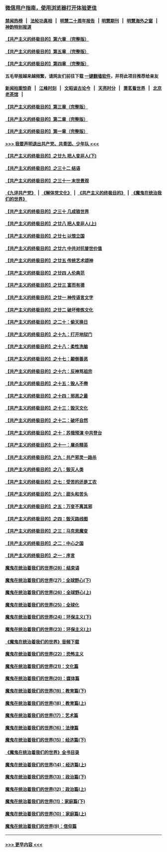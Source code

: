 ### [微信用户指南，使用浏览器打开体验更佳](https://github.com/gfw-breaker/banned-news1/blob/master/indexes/wechat-guide.md?t=0)
#### [禁闻热榜](热点新闻.md?t=0)  &nbsp;&nbsp;|&nbsp;&nbsp; [法轮功真相](https://github.com/gfw-breaker/truth/blob/master/README.md?t=0) &nbsp;&nbsp;|&nbsp;&nbsp; [明慧二十周年报告](https://github.com/gfw-breaker/mh-reports/blob/master/README.md?t=0) &nbsp;&nbsp;|&nbsp;&nbsp;[明慧期刊](https://github.com/gfw-breaker/mh-qikan) &nbsp;&nbsp;|&nbsp;&nbsp; [明慧海外之窗](https://github.com/gfw-breaker/mh-news/blob/master/README.md?t=0) &nbsp;&nbsp;|&nbsp;&nbsp; [神韵特别报道](https://github.com/gfw-breaker/mh-news/blob/master/shenyun.md?t=0)
#### [【共产主义的终极目的】第六章 （完整版）](../pages/nsc422/n11428913.md?t=02080655) 
#### [【共产主义的终极目的】第五章 （完整版）](../pages/nsc422/n11428912.md?t=02080655) 
#### [【共产主义的终极目的】第四章 （完整版）](../pages/nsc422/n11428907.md?t=02080655) 
#### 五毛举报越来越频繁，请网友们前往下载 [一键翻墙软件](https://github.com/gfw-breaker/ssr-accounts)，并将此项目推荐给亲友
#### [新闻拍案惊奇](https://github.com/gfw-breaker/banned-news1/blob/master/pages/link4.md) &nbsp;&nbsp;|&nbsp;&nbsp; [江峰时刻](https://github.com/gfw-breaker/banned-news1/blob/master/pages/link4.md) &nbsp;&nbsp;|&nbsp;&nbsp; [文昭谈古论今](https://github.com/gfw-breaker/banned-news1/blob/master/pages/link4.md) &nbsp;&nbsp;|&nbsp;&nbsp; [天亮时分](https://github.com/gfw-breaker/banned-news1/blob/master/pages/link4.md) &nbsp;&nbsp;|&nbsp;&nbsp; [萧茗看世界](https://github.com/gfw-breaker/banned-news1/blob/master/pages/link4.md) &nbsp;&nbsp;|&nbsp;&nbsp; [北京老茶馆](https://github.com/gfw-breaker/banned-news1/blob/master/pages/link4.md) &nbsp;&nbsp;|&nbsp;&nbsp; 
#### [【共产主义的终极目的】第三章（完整版）](../pages/nsc422/n11428848.md?t=02080655) 
#### [【共产主义的终极目的】第二章（完整版）](../pages/nsc422/n11428831.md?t=02080655) 
#### [【共产主义的终极目的】第一章（完整版）](../pages/nsc422/n11417651.md?t=02080655) 
#### [>>> 我要声明退出共产党、共青团、少年队 <<<](https://github.com/begood0513/goodnews/blob/master/quit/letter.md) 
#### [【共产主义的终极目的】之廿九 把人变非人(下)](../pages/nsc422/n11344140.md?t=02080655) 
#### [【共产主义的终极目的】之三十二 结语](../pages/nsc422/n11360535.md?t=02080655) 
#### [【共产主义的终极目的】之三十一 末世景观](../pages/nsc422/n11351129.md?t=02080655) 
#### [《九评共产党》](https://github.com/begood0513/9ping.md/blob/master/README.md) &nbsp;|&nbsp; [《解体党文化》](../../../../jtdwh.md/blob/master/README.md)  &nbsp;|&nbsp; [《共产主义的终极目的》](../../../../gczydzjmd.md/blob/master/README.md) &nbsp;|&nbsp; [《魔鬼在统治我们的世界》](../../../../mgztzwmdsj.md/blob/master/README.md) 
#### [【共产主义的终极目的】之三十 几成狼世界](../pages/nsc422/n11348280.md?t=02080655) 
#### [【共产主义的终极目的】之廿八 把人变非人(上)](../pages/nsc422/n11340492.md?t=02080655) 
#### [【共产主义的终极目的】之廿七 以恨立国](../pages/nsc422/n11336944.md?t=02080655) 
#### [【共产主义的终极目的】之廿六 中共对抗普世价值](../pages/nsc422/n11324785.md?t=02080655) 
#### [【共产主义的终极目的】之廿五 传统艺术颂神](../pages/nsc422/n11296396.md?t=02080655) 
#### [【共产主义的终极目的】之廿四 人伦典范](../pages/nsc422/n11296397.md?t=02080655) 
#### [【共产主义的终极目的】之廿三 富而有德](../pages/nsc422/n11283598.md?t=02080655) 
#### [【共产主义的终极目的】之廿一 神传语言文字](../pages/nsc422/n11263265.md?t=02080655) 
#### [【共产主义的终极目的】之廿二 破坏修炼文化](../pages/nsc422/n11245728.md?t=02080655) 
#### [【共产主义的终极目的】之二十：偷天换日](../pages/nsc422/n11238846.md?t=02080655) 
#### [【共产主义的终极目的】之十九：打开地狱门](../pages/nsc422/n11206376.md?t=02080655) 
#### [【共产主义的终极目的】之十八：柔性洗脑](../pages/nsc422/n11199994.md?t=02080655) 
#### [【共产主义的终极目的】之十七：颠倒善恶](../pages/nsc422/n11179782.md?t=02080655) 
#### [【共产主义的终极目的】之十六：反神骂祖宗](../pages/nsc422/n11166798.md?t=02080655) 
#### [【共产主义的终极目的】之十五：毁人不倦](../pages/nsc422/n11166792.md?t=02080655) 
#### [【共产主义的终极目的】之十四：邪恶之最](../pages/nsc422/n11150249.md?t=02080655) 
#### [【共产主义的终极目的】之十三：毁灭文化](../pages/nsc422/n11135227.md?t=02080655) 
#### [【共产主义的终极目的】之十二：破坏自然](../pages/nsc422/n11135214.md?t=02080655) 
#### [【共产主义的终极目的】之十：苏俄预演 中共登台](../pages/nsc422/n11118424.md?t=02080655) 
#### [【共产主义的终极目的】之十一：屠杀精英](../pages/nsc422/n11118442.md?t=02080655) 
#### [【共产主义的终极目的】之九：共产邪灵一路杀](../pages/nsc422/n11114139.md?t=02080655) 
#### [【共产主义的终极目的】之八：毁灭人类](../pages/nsc422/n11108503.md?t=02080655) 
#### [【共产主义的终极目的】之七：受苦的还是工农](../pages/nsc422/n11101809.md?t=02080655) 
#### [【共产主义的终极目的】之六：甜头和苦头](../pages/nsc422/n11096971.md?t=02080655) 
#### [【共产主义的终极目的】之五：万变不离其邪](../pages/nsc422/n11091285.md?t=02080655) 
#### [【共产主义的终极目的】之四：毁灭路线图](../pages/nsc422/n11086284.md?t=02080655) 
#### [【共产主义的终极目的】之三：马克思魔变](../pages/nsc422/n11061941.md?t=02080655) 
#### [【共产主义的终极目的】之二：中心之国](../pages/nsc422/n11047728.md?t=02080655) 
#### [【共产主义的终极目的】之一：序言](../pages/nsc422/n11086077.md?t=02080655) 
#### [魔鬼在统治着我们的世界(28)：结束语](../pages/nsc422/n10936246.md?t=02080655) 
#### [魔鬼在统治着我们的世界(27)：全球野心(下)](../pages/nsc422/n10928319.md?t=02080655) 
#### [魔鬼在统治着我们的世界(26)：全球野心(上)](../pages/nsc422/n10900318.md?t=02080655) 
#### [魔鬼在统治着我们的世界(25)：全球化](../pages/nsc422/n10788205.md?t=02080655) 
#### [魔鬼在统治着我们的世界(24)：环保主义(下)](../pages/nsc422/n10695307.md?t=02080655) 
#### [魔鬼在统治着我们的世界(23)：环保主义(上)](../pages/nsc422/n10688613.md?t=02080655) 
#### [《魔鬼在统治着我们的世界》音频下载](../pages/nsc422/n10635553.md?t=02080655) 
#### [魔鬼在统治着我们的世界(22)：恐怖主义](../pages/nsc422/n10614727.md?t=02080655) 
#### [魔鬼在统治着我们的世界(21)：文化篇](../pages/nsc422/n10597706.md?t=02080655) 
#### [魔鬼在统治着我们的世界(20)：媒体篇](../pages/nsc422/n10586579.md?t=02080655) 
#### [魔鬼在统治着我们的世界(19)：教育篇(下)](../pages/nsc422/n10564808.md?t=02080655) 
#### [魔鬼在统治着我们的世界(18)：教育篇(上)](../pages/nsc422/n10526970.md?t=02080655) 
#### [魔鬼在统治着我们的世界(17)：艺术篇](../pages/nsc422/n10499093.md?t=02080655) 
#### [魔鬼在统治着我们的世界(16)：法律篇](../pages/nsc422/n10485969.md?t=02080655) 
#### [魔鬼在统治着我们的世界(15)：经济篇(下)](../pages/nsc422/n10469975.md?t=02080655) 
#### [《魔鬼在统治着我们的世界》全书目录](../pages/nsc422/n10464261.md?t=02080655) 
#### [魔鬼在统治着我们的世界(14)：经济篇(上)](../pages/nsc422/n10457370.md?t=02080655) 
#### [魔鬼在统治着我们的世界(13)：政治篇(下)](../pages/nsc422/n10448270.md?t=02080655) 
#### [魔鬼在统治着我们的世界(12)：政治篇(上)](../pages/nsc422/n10444576.md?t=02080655) 
#### [魔鬼在统治着我们的世界(11)：家庭篇(下)](../pages/nsc422/n10440961.md?t=02080655) 
#### [魔鬼在统治着我们的世界(10)：家庭篇(上)](../pages/nsc422/n10435448.md?t=02080655) 
#### [魔鬼在统治着我们的世界(9)：信仰篇](../pages/nsc422/n10432159.md?t=02080655) 

----
#### [ >>> 更早内容 <<< ](../indexes/nsc422-earlier.md)
